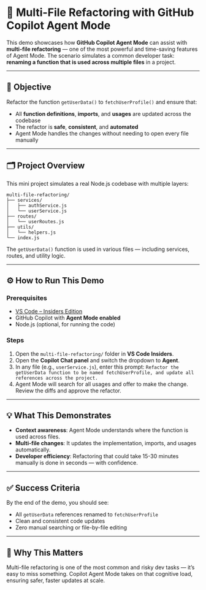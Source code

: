 # 🔁 Multi-File Refactoring with GitHub Copilot Agent Mode

This demo showcases how **GitHub Copilot Agent Mode** can assist with **multi-file refactoring** — one of the most powerful and time-saving features of Agent Mode. The scenario simulates a common developer task: **renaming a function that is used across multiple files** in a project.

---

## 🎯 Objective

Refactor the function `getUserData()` to `fetchUserProfile()` and ensure that:
- All **function definitions**, **imports**, and **usages** are updated across the codebase
- The refactor is **safe**, **consistent**, and **automated**
- Agent Mode handles the changes without needing to open every file manually

---

## 🗂️ Project Overview

This mini project simulates a real Node.js codebase with multiple layers:
```
multi-file-refactoring/ 
├── services/
│   ├── authService.js
│   └── userService.js
├── routes/
│   └── userRoutes.js
├── utils/
│   └── helpers.js
└── index.js
```

The `getUserData()` function is used in various files — including services, routes, and utility logic.

---

## ⚙️ How to Run This Demo

### Prerequisites
- [VS Code – Insiders Edition](https://code.visualstudio.com/insiders/)
- GitHub Copilot with **Agent Mode enabled**
- Node.js (optional, for running the code)

### Steps
1. Open the `multi-file-refactoring/` folder in **VS Code Insiders**.
2. Open the **Copilot Chat panel** and switch the dropdown to **Agent**.
3. In any file (e.g., `userService.js`), enter this prompt: 
```Refactor the getUserData function to be named fetchUserProfile, and update all references across the project.```
4. Agent Mode will search for all usages and offer to make the change. Review the diffs and approve the refactor.

---

## 💡 What This Demonstrates

- **Context awareness**: Agent Mode understands where the function is used across files.
- **Multi-file changes**: It updates the implementation, imports, and usages automatically.
- **Developer efficiency**: Refactoring that could take 15-30 minutes manually is done in seconds — with confidence.

---

## ✅ Success Criteria

By the end of the demo, you should see:
- All `getUserData` references renamed to `fetchUserProfile`
- Clean and consistent code updates
- Zero manual searching or file-by-file editing

---

## 🧠 Why This Matters

Multi-file refactoring is one of the most common and risky dev tasks — it’s easy to miss something. Copilot Agent Mode takes on that cognitive load, ensuring safer, faster updates at scale.





